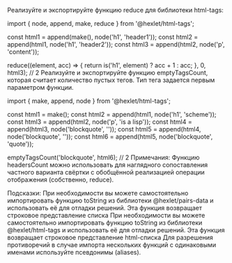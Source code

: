 Реализуйте и экспортируйте функцию reduce для библиотеки html-tags:

import { node, append, make, reduce } from '@hexlet/html-tags';

const html1 = append(make(), node('h1', 'header1'));
const html2 = append(html1, node('h1', 'header2'));
const html3 = append(html2, node('p', 'content'));

reduce((element, acc) => {
  return is('h1', element) ? acc + 1 : acc;
}, 0, html3); // 2
Реализуйте и экспортируйте функцию emptyTagsCount, которая считает количество пустых тегов. 
Тип тега задается первым параметром функции.

import { make, append, node } from '@hexlet/html-tags';

const html1 = make();
const html2 = append(html1, node('h1', 'scheme'));
const html3 = append(html2, node('p', 'is a lisp'));
const html4 = append(html3, node('blockquote', ''));
const html5 = append(html4, node('blockquote', ''));
const html6 = append(html5, node('blockquote', 'quote'));

emptyTagsCount('blockquote', html6); // 2
Примечания:
Функцию headersCount можно использовать для наглядного сопоставления частного варианта свёртки с обобщённой реализацией
операции отображения (собственно, reduce).

Подсказки:
При необходимости вы можете самостоятельно импортировать функцию toString из библиотеки @hexlet/pairs-data
и использовать её для отладки решений. Эта функция возвращает строковое представление списка
При необходимости вы можете самостоятельно импортировать функцию toString из библиотеки @hexlet/html-tags
и использовать её для отладки решений. Эта функция возвращает строковое представление html-списка
Для разрешения противоречий в случае импорта нескольких функций с одинаковыми именами используйте псевдонимы (aliases).